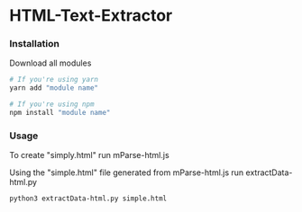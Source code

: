 # HTML-Text-Extractor

### Installation
Download all modules
```bash
# If you're using yarn
yarn add "module name"

# If you're using npm
npm install "module name"
```
### Usage
To create "simply.html" run mParse-html.js

Using the "simple.html" file generated from mParse-html.js run extractData-html.py
```bash
python3 extractData-html.py simple.html
```
